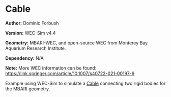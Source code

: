 # Cable

**Author:**	Dominic Forbush

**Version:** 	WEC-Sim v4.4

**Geometry:**	MBARI-WEC, and open-source WEC from Monterey Bay Aquarium Research Institute.

**Dependency:**	N/A

**Note:**	More WEC information can be found: https://link.springer.com/article/10.1007/s40722-021-00197-9

Example using WEC-Sim to simulate a [Cable](http://wec-sim.github.io/WEC-Sim/advanced_features.html) connecting two rigid bodies for the MBARI geometry. 
